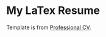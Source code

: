 # My LaTex Resume

Template is from [Professional CV](https://www.sharelatex.com/templates/cv-or-resume/professional-cv).

